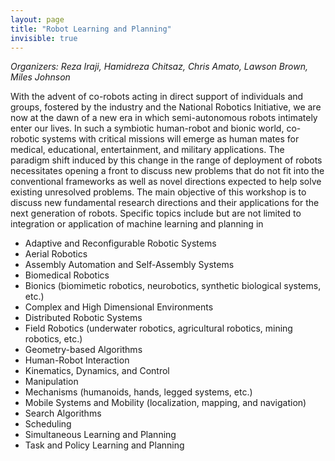 ```yaml
---
layout: page
title: "Robot Learning and Planning"
invisible: true
---
```

<p><i>Organizers: Reza Iraji, Hamidreza Chitsaz, Chris Amato, Lawson Brown, Miles Johnson</i></p>
<p>
With the advent of co-robots acting in direct support of individuals and
groups, fostered by the industry and the National Robotics Initiative, we are
now at the dawn of a new era in which semi-autonomous robots intimately enter
our lives. In such a symbiotic human-robot and bionic world, co-robotic systems
with critical missions will emerge as human mates for medical, educational,
entertainment, and military applications. The paradigm shift induced by this
change in the range of deployment of robots necessitates opening a front to
discuss new problems that do not fit into the conventional frameworks as well
as novel directions expected to help solve existing unresolved problems. The
main objective of this workshop is to discuss new fundamental research
directions and their applications for the next generation of robots. Specific
topics include but are not limited to integration or application of machine
learning and planning in

<ul>
<li>Adaptive and Reconfigurable Robotic Systems
<li>Aerial Robotics
<li>Assembly Automation and Self-Assembly Systems
<li>Biomedical Robotics
<li>Bionics (biomimetic robotics, neurobotics, synthetic biological systems, etc.)
<li>Complex and High Dimensional Environments
<li>Distributed Robotic Systems
<li>Field Robotics (underwater robotics, agricultural robotics, mining robotics, etc.)
<li>Geometry-based Algorithms
<li>Human-Robot Interaction
<li>Kinematics, Dynamics, and Control
<li>Manipulation
<li>Mechanisms (humanoids, hands, legged systems, etc.)
<li>Mobile Systems and Mobility (localization, mapping, and navigation)
<li>Search Algorithms
<li>Scheduling
<li>Simultaneous Learning and Planning
<li>Task and Policy Learning and Planning
</ul>

</p>
